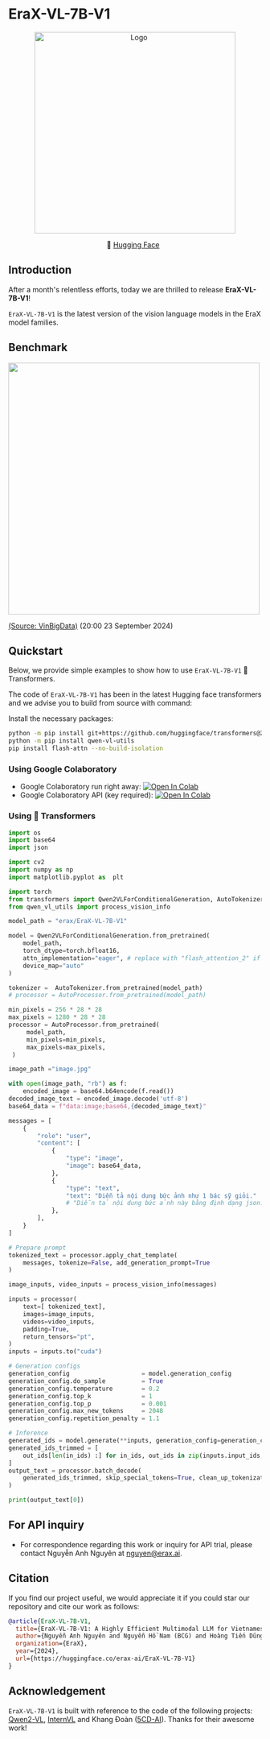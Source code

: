 # EraX-VL-7B-V1
<p align="center">
  <img src="https://cdn-uploads.huggingface.co/production/uploads/66e93d483745423cbb14c5ff/fNxjr3en_onzbOv0sghpE.jpeg" alt="Logo" width="400"/>
</p>

<p align="center">
        🤗 <a href="https://huggingface.co/erax/EraX-VL-7B-V1">Hugging Face</a>&nbsp&nbsp </a>
<br>
</p>

## Introduction

After a month's relentless efforts, today we are thrilled to release **EraX-VL-7B-V1**! 

`EraX-VL-7B-V1` is the latest version of the vision language models in the EraX model families. 

## Benchmark
<div align="left">
  <img src="https://cdn-uploads.huggingface.co/production/uploads/66e93d483745423cbb14c5ff/-OYkSDVyAcAcLLgO2N5XT.jpeg" width="500"/>
  
  <a href="https://www.linkedin.com/feed/update/urn:li:activity:7243887708966641664/" target="_blank"> (Source: VinBigData)</a>
  (20:00 23 September 2024)
  <br>
</div>

## Quickstart
Below, we provide simple examples to show how to use `EraX-VL-7B-V1` 🤗 Transformers.

The code of `EraX-VL-7B-V1` has been in the latest Hugging face transformers and we advise you to build from source with command:

Install the necessary packages:
```bash
python -m pip install git+https://github.com/huggingface/transformers@21fac7abba2a37fae86106f87fcf9974fd1e3830 accelerate
python -m pip install qwen-vl-utils
pip install flash-attn --no-build-isolation
```
### Using Google Colaboratory
* Google Colaboratory run right away: [![Open In Colab](https://colab.research.google.com/assets/colab-badge.svg)](https://colab.research.google.com/drive/1CnSxtWDLG48-NQh7wk9_z8WI7J4OY_Ci?usp=sharing)
* Google Colaboratory API (key required): [![Open In Colab](https://colab.research.google.com/assets/colab-badge.svg)](https://colab.research.google.com/drive/179ZzegjBmuvr-5QfJfJzbVOzRTgD0K_r?usp=sharing)

### Using 🤗 Transformers

```python
import os
import base64
import json

import cv2
import numpy as np
import matplotlib.pyplot as  plt

import torch
from transformers import Qwen2VLForConditionalGeneration, AutoTokenizer, AutoProcessor
from qwen_vl_utils import process_vision_info

model_path = "erax/EraX-VL-7B-V1"

model = Qwen2VLForConditionalGeneration.from_pretrained(
    model_path,
    torch_dtype=torch.bfloat16,
    attn_implementation="eager", # replace with "flash_attention_2" if your GPU is Ampere architecture
    device_map="auto"
)

tokenizer =  AutoTokenizer.from_pretrained(model_path)
# processor = AutoProcessor.from_pretrained(model_path)

min_pixels = 256 * 28 * 28
max_pixels = 1280 * 28 * 28
processor = AutoProcessor.from_pretrained(
     model_path,
     min_pixels=min_pixels,
     max_pixels=max_pixels,
 )

image_path ="image.jpg"

with open(image_path, "rb") as f:
    encoded_image = base64.b64encode(f.read())
decoded_image_text = encoded_image.decode('utf-8')
base64_data = f"data:image;base64,{decoded_image_text}"

messages = [
    {
        "role": "user",
        "content": [
            {
                "type": "image",
                "image": base64_data,
            },
            {
                "type": "text",
                "text": "Diễn tả nội dung bức ảnh như 1 bác sỹ giỏi."
                # "Diễn tả nội dung bức ảnh này bằng định dạng json."
            },
        ],
    }
]

# Prepare prompt
tokenized_text = processor.apply_chat_template(
    messages, tokenize=False, add_generation_prompt=True
)

image_inputs, video_inputs = process_vision_info(messages)

inputs = processor(
    text=[ tokenized_text],
    images=image_inputs,
    videos=video_inputs,
    padding=True,
    return_tensors="pt",
)
inputs = inputs.to("cuda")

# Generation configs
generation_config                    = model.generation_config
generation_config.do_sample          = True
generation_config.temperature        = 0.2
generation_config.top_k              = 1
generation_config.top_p              = 0.001
generation_config.max_new_tokens     = 2048
generation_config.repetition_penalty = 1.1

# Inference
generated_ids = model.generate(**inputs, generation_config=generation_config)
generated_ids_trimmed = [
    out_ids[len(in_ids) :] for in_ids, out_ids in zip(inputs.input_ids, generated_ids)
]
output_text = processor.batch_decode(
    generated_ids_trimmed, skip_special_tokens=True, clean_up_tokenization_spaces=False
)

print(output_text[0])
```

## For API inquiry
- For correspondence regarding this work or inquiry for API trial, please contact Nguyễn Anh Nguyên at [nguyen@erax.ai](nguyen@erax.ai).

## Citation
If you find our project useful, we would appreciate it if you could star our repository and cite our work as follows:
```BibTeX
@article{EraX-VL-7B-V1,
  title={EraX-VL-7B-V1: A Highly Efficient Multimodal LLM for Vietnamese, especially for medical forms and bills},
  author={Nguyễn Anh Nguyên and Nguyễn Hồ Nam (BCG) and Hoàng Tiến Dũng and Phạm Đình Thục and Phạm Huỳnh Nhật},
  organization={EraX},
  year={2024},
  url={https://huggingface.co/erax-ai/EraX-VL-7B-V1}
}
```
## Acknowledgement

`EraX-VL-7B-V1` is built with reference to the code of the following projects: [Qwen2-VL](https://github.com/QwenLM/Qwen2-VL), [InternVL](https://github.com/OpenGVLab/InternVL) and Khang Đoàn ([5CD-AI](https://huggingface.co/5CD-AI)). Thanks for their awesome work!
